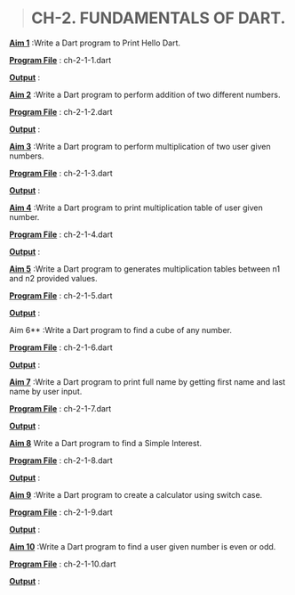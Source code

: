 > # CH-2. FUNDAMENTALS OF DART.


<u>**Aim 1**</u> :Write a Dart program to Print Hello Dart. 

<u>**Program File**</u> : ch-2-1-1.dart

<u>**Output**</u> :



<u>**Aim 2**</u> :Write a Dart program to perform addition of two  different numbers. 

<u>**Program File**</u> : ch-2-1-2.dart

<u>**Output**</u> :



<u>**Aim 3**</u> :Write a Dart program to perform multiplication of two user given numbers.

<u>**Program File**</u> : ch-2-1-3.dart

<u>**Output**</u> :


<u>**Aim 4**</u> :Write a Dart program to print multiplication table of user given number.

<u>**Program File**</u> : ch-2-1-4.dart

<u>**Output**</u> :



<u>**Aim 5**</u> :Write a Dart program to generates multiplication tables between n1 and n2 provided values.

<u>**Program File**</u> : ch-2-1-5.dart

<u>**Output**</u> :

Aim 6**</u> :Write a Dart program to find a cube of any number.

<u>**Program File**</u> : ch-2-1-6.dart

<u>**Output**</u> :


<u>**Aim 7**</u> :Write a Dart program to print full name by getting first name and last name by user input.

<u>**Program File**</u> : ch-2-1-7.dart

<u>**Output**</u> :


<u>**Aim 8**</u> Write a Dart program to find a Simple Interest.

<u>**Program File**</u> : ch-2-1-8.dart

<u>**Output**</u> :


<u>**Aim 9**</u> :Write a Dart program to create a calculator using switch case.

<u>**Program File**</u> : ch-2-1-9.dart

<u>**Output**</u> :

<u>**Aim 10**</u> :Write a Dart program to find a user given number is even or odd.

<u>**Program File**</u> : ch-2-1-10.dart

<u>**Output**</u> :

